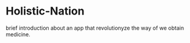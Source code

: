 # Holistic-Nation
brief introduction about an app that revolutionyze the way of we obtain medicine.
